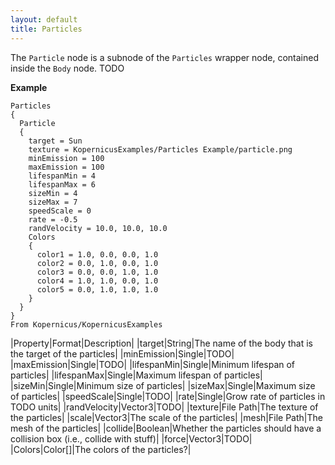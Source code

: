 ```yaml
---
layout: default
title: Particles
---
```


The `Particle` node is a subnode of the `Particles` wrapper node, contained inside the `Body` node. TODO

**Example**
```
Particles
{
  Particle
  {
    target = Sun
    texture = KopernicusExamples/Particles Example/particle.png
    minEmission = 100
    maxEmission = 100
    lifespanMin = 4
    lifespanMax = 6
    sizeMin = 4
    sizeMax = 7
    speedScale = 0
    rate = -0.5
    randVelocity = 10.0, 10.0, 10.0
    Colors
    {
      color1 = 1.0, 0.0, 0.0, 1.0
      color2 = 0.0, 1.0, 0.0, 1.0
      color3 = 0.0, 0.0, 1.0, 1.0
      color4 = 1.0, 1.0, 0.0, 1.0
      color5 = 0.0, 1.0, 1.0, 1.0
    }
  }
}
From Kopernicus/KopernicusExamples
```

|Property|Format|Description|
|target|String|The name of the body that is the target of the particles|
|minEmission|Single|TODO|
|maxEmission|Single|TODO|
|lifespanMin|Single|Minimum lifespan of particles|
|lifespanMax|Single|Maximum lifespan of particles|
|sizeMin|Single|Minimum size of particles|
|sizeMax|Single|Maximum size of particles|
|speedScale|Single|TODO|
|rate|Single|Grow rate of particles in TODO units|
|randVelocity|Vector3|TODO|
|texture|File Path|The texture of the particles|
|scale|Vector3|The scale of the particles|
|mesh|File Path|The mesh of the particles|
|collide|Boolean|Whether the particles should have a collision box (i.e., collide with stuff)|
|force|Vector3|TODO|
|Colors|Color[]|The colors of the particles?|
